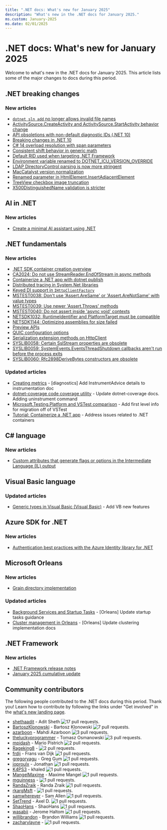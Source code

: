 ```yaml
---
title: ".NET docs: What's new for January 2025"
description: "What's new in the .NET docs for January 2025."
ms.custom: January-2025
ms.date: 02/01/2025
---
```


# .NET docs: What's new for January 2025

Welcome to what's new in the .NET docs for January 2025. This article lists some of the major changes to docs during this period.

## .NET breaking changes

### New articles

- [`dotnet sln add` no longer allows invalid file names](../core/compatibility/sdk/9.0/dotnet-sln.md)
- [ActivitySource.CreateActivity and ActivitySource.StartActivity behavior change](../core/compatibility/core-libraries/10.0/activity-sampling.md)
- [API obsoletions with non-default diagnostic IDs (.NET 10)](../core/compatibility/core-libraries/10.0/obsolete-apis.md)
- [Breaking changes in .NET 10](../core/compatibility/10.0.md)
- [C# 14 overload resolution with span parameters](../core/compatibility/core-libraries/10.0/csharp-overload-resolution.md)
- [Consistent shift behavior in generic math](../core/compatibility/core-libraries/10.0/generic-math.md)
- [Default RID used when targeting .NET Framework](../core/compatibility/sdk/9.0/default-rid.md)
- [Environment variable renamed to DOTNET_ICU_VERSION_OVERRIDE](../core/compatibility/globalization/10.0/version-override.md)
- [LDAP DirectoryControl parsing is now more stringent](../core/compatibility/core-libraries/10.0/ldap-directorycontrol-parsing.md)
- [MacCatalyst version normalization](../core/compatibility/core-libraries/10.0/maccatalyst-version-normalization.md)
- [Renamed parameter in HtmlElement.InsertAdjacentElement](../core/compatibility/windows-forms/10.0/insertadjacentelement-orientation.md)
- [TreeView checkbox image truncation](../core/compatibility/windows-forms/10.0/treeview-text-location.md)
- [X500DistinguishedName validation is stricter](../core/compatibility/cryptography/10.0/x500distinguishedname-validation.md)

## AI in .NET

### New articles

- [Create a minimal AI assistant using .NET](../ai/quickstarts/create-assistant.md)

## .NET fundamentals

### New articles

- [.NET SDK container creation overview](../core/containers/overview.md)
- [CA2024: Do not use StreamReader.EndOfStream in async methods](../fundamentals/code-analysis/quality-rules/ca2024.md)
- [Containerize a .NET app with dotnet publish](../core/containers/sdk-publish.md)
- [Distributed tracing in System.Net libraries](../fundamentals/networking/telemetry/tracing.md)
- [Keyed DI support in `IHttpClientFactory`](../core/extensions/httpclient-factory-keyed-di.md)
- [MSTEST0038: Don't use 'Assert.AreSame' or 'Assert.AreNotSame' with value types](../core/testing/mstest-analyzers/mstest0038.md)
- [MSTEST0039: Use newer 'Assert.Throws' methods](../core/testing/mstest-analyzers/mstest0039.md)
- [MSTEST0040: Do not assert inside 'async void' contexts](../core/testing/mstest-analyzers/mstest0040.md)
- [NETSDK1032: RuntimeIdentifier and PlatformTarget must be compatible](../core/tools/sdk-errors/netsdk1032.md)
- [NETSDK1144: Optimizing assemblies for size failed](../core/tools/sdk-errors/netsdk1144.md)
- [Preview APIs](../fundamentals/runtime-libraries/preview-apis.md)
- [QUIC configuration options](../fundamentals/networking/quic/quic-options.md)
- [Serialization extension methods on HttpClient](../standard/serialization/system-text-json/httpclient-extensions.md)
- [SYSLIB0058: Certain SslStream properties are obsolete](../fundamentals/syslib-diagnostics/syslib0058.md)
- [SYSLIB0059: SystemEvents.EventsThreadShutdown callbacks aren't run before the process exits](../fundamentals/syslib-diagnostics/syslib0059.md)
- [SYSLIB0060: Rfc2898DeriveBytes constructors are obsolete](../fundamentals/syslib-diagnostics/syslib0060.md)

### Updated articles

- [Creating metrics](../core/diagnostics/metrics-instrumentation.md) - [diagnostics] Add InstrumentAdvice details to instrumentation doc
- [dotnet-coverage code coverage utility](../core/additional-tools/dotnet-coverage.md) - Update dotnet-coverage docs. Adding uninstrument command
- [Microsoft.Testing.Platform and VSTest comparison](../core/testing/microsoft-testing-platform-vs-vstest.md) - Add first level info for migration off of VSTest
- [Tutorial: Containerize a .NET app](../core/docker/build-container.md) - Address issues related to .NET containers

## C# language

### New articles

- [Custom attributes that generate flags or options in the Intermediate Language (IL) output](../csharp/language-reference/attributes/pseudo-attributes.md)

## Visual Basic language

### Updated articles

- [Generic types in Visual Basic (Visual Basic)](../visual-basic/programming-guide/language-features/data-types/generic-types.md) - Add VB new features

## Azure SDK for .NET

### New articles

- [Authentication best practices with the Azure Identity library for .NET](../azure/sdk/authentication/best-practices.md)

## Microsoft Orleans

### New articles

- [Grain directory implementation](../orleans/implementation/grain-directory.md)

### Updated articles

- [Background Services and Startup Tasks](../orleans/host/configuration-guide/startup-tasks.md) - [Orleans] Update startup tasks guidance
- [Cluster management in Orleans](../orleans/implementation/cluster-management.md) - [Orleans] Update clustering implementation docs

## .NET Framework

### New articles

- [.NET Framework release notes](../framework/release-notes/release-notes.md)
- [January 2025 cumulative update](../framework/release-notes/2025/01-14-january-cumulative-update.md)

## Community contributors

The following people contributed to the .NET docs during this period. Thank you! Learn how to contribute by following the links under "Get involved" in the [what's new landing page](index.yml).

- [shethaadit](https://github.com/shethaadit) - Adit Sheth ![17 pull requests.](https://img.shields.io/badge/Merged%20Pull%20Requests-17-green)
- [BartoszKlonowski](https://github.com/BartoszKlonowski) - Bartosz Klonowski ![7 pull requests.](https://img.shields.io/badge/Merged%20Pull%20Requests-7-green)
- [azarboon](https://github.com/azarboon) - Mahdi Azarboon ![3 pull requests.](https://img.shields.io/badge/Merged%20Pull%20Requests-3-green)
- [theluckyprogrammer](https://github.com/theluckyprogrammer) - Tomasz Osmanowski ![3 pull requests.](https://img.shields.io/badge/Merged%20Pull%20Requests-3-green)
- [mpidash](https://github.com/mpidash) - Mario Pistrich ![2 pull requests.](https://img.shields.io/badge/Merged%20Pull%20Requests-2-green)
- [Rageking8](https://github.com/Rageking8) -  ![2 pull requests.](https://img.shields.io/badge/Merged%20Pull%20Requests-2-green)
- [frdij](https://github.com/frdij) - Frans van Dijk ![1 pull requests.](https://img.shields.io/badge/Merged%20Pull%20Requests-1-green)
- [gregoryagu](https://github.com/gregoryagu) - Greg Gum ![1 pull requests.](https://img.shields.io/badge/Merged%20Pull%20Requests-1-green)
- [joproulx](https://github.com/joproulx) - Jonathan ![1 pull requests.](https://img.shields.io/badge/Merged%20Pull%20Requests-1-green)
- [K4PS3](https://github.com/K4PS3) - khaled ![1 pull requests.](https://img.shields.io/badge/Merged%20Pull%20Requests-1-green)
- [MangelMaxime](https://github.com/MangelMaxime) - Maxime Mangel ![1 pull requests.](https://img.shields.io/badge/Merged%20Pull%20Requests-1-green)
- [mguinness](https://github.com/mguinness) -  ![1 pull requests.](https://img.shields.io/badge/Merged%20Pull%20Requests-1-green)
- [RandaZraik](https://github.com/RandaZraik) - Randa Zraik ![1 pull requests.](https://img.shields.io/badge/Merged%20Pull%20Requests-1-green)
- [rkargMsft](https://github.com/rkargMsft) -  ![1 pull requests.](https://img.shields.io/badge/Merged%20Pull%20Requests-1-green)
- [samwherever](https://github.com/samwherever) - Sam Allen ![1 pull requests.](https://img.shields.io/badge/Merged%20Pull%20Requests-1-green)
- [SetTrend](https://github.com/SetTrend) - Axel D. ![1 pull requests.](https://img.shields.io/badge/Merged%20Pull%20Requests-1-green)
- [ShaoHans](https://github.com/ShaoHans) - ShaoHans ![1 pull requests.](https://img.shields.io/badge/Merged%20Pull%20Requests-1-green)
- [wasabii](https://github.com/wasabii) - Jerome Haltom ![1 pull requests.](https://img.shields.io/badge/Merged%20Pull%20Requests-1-green)
- [willibrandon](https://github.com/willibrandon) - Brandon Williams ![1 pull requests.](https://img.shields.io/badge/Merged%20Pull%20Requests-1-green)
- [zacharylayne](https://github.com/zacharylayne) -  ![1 pull requests.](https://img.shields.io/badge/Merged%20Pull%20Requests-1-green)
